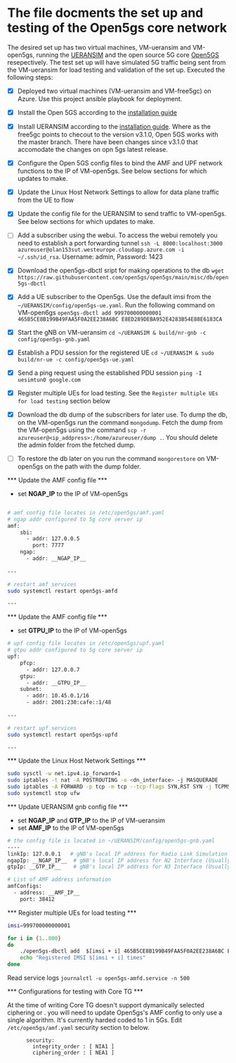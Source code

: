 # The file docments the set up and testing of the Open5gs core network

The desired set up has two virtual machines, VM-ueransim and VM-open5gs, running the [UERANSIM](https://github.com/aligungr/UERANSIM/wiki) and the open source 5G core [Open5GS](https://open5gs.org) resepectively. The test set up will have simulated 5G traffic being sent from the VM-ueransim for load testing and validation of the set up. Executed the following steps:

- [x] Deployed two virtual machines (VM-ueransim and VM-free5gc) on Azure. Use this project ansible playbook for deployment.
- [x] Install the Open 5GS according to the [installation guide](https://open5gs.org/open5gs/docs/guide/01-quickstart/)
- [x] Install UERANSIM according to the [installation guide](https://github.com/aligungr/UERANSIM/wiki/Installation). Where as the free5gc points to checout to the version v3.1.0, Open 5GS works with the master branch. There have been changes since v3.1.0 that accomodate the changes on opn 5gs latest release.
- [x] Configure the Open 5GS config files to bind the AMF and UPF network functions to the IP of VM-open5gs. See below sections for which updates to make.
- [x] Update the Linux Host Network Settings to allow for data plane traffic from the UE to flow
- [x] Update the config file for the UERANSIM to send traffic to VM-open5gs. See below sections for which updates to make.
- [ ] Add a subscriber using the webui. To access the webui remotely you need to establish a port forwarding tunnel `ssh -L 8000:localhost:3000 azureuser@olan153sut.westeurope.cloudapp.azure.com -i ~/.ssh/id_rsa`. Username: admin, Password: 1423
- [x] Download the open5gs-dbctl sript for making operations to the db `wget https://raw.githubusercontent.com/open5gs/open5gs/main/misc/db/open5gs-dbctl`
- [x] Add a UE subscriber to the Open5gs. Use the default imsi from the `~/UERANSIM/config/open5gs-ue.yaml`. Run the following command on VM-open6gs `open5gs-dbctl add 999700000000001 465B5CE8B199B49FAA5F0A2EE238A6BC E8ED289DEBA952E4283B54E88E6183CA`
- [x] Start the gNB on VM-ueransim `cd ~/UERANSIM & build/nr-gnb -c config/open5gs-gnb.yaml`
- [x] Establish a PDU session for the registered UE `cd ~/UERANSIM & sudo build/nr-ue -c config/open5gs-ue.yaml`
- [x] Send a ping request using the established PDU session `ping -I uesimtun0 google.com`
- [x] Register multiple UEs for load testing. See the `Register multiple UEs for load testing` section below
- [x] Download the db dump of the subscribers for later use. To dump the db, on the VM-open5gs run the command `mongodump`. Fetch the dump from the VM-open5gs using the command `scp -r azureuser@<ip_addpress>:/home/azureuser/dump .`. You should delete the admin folder from the fetched dump.
- [ ] To restore the db later on you run the command `mongorestore` on VM-open5gs on the path with the dump folder.



*** Update the AMF config file ***

- set __NGAP_IP__ to the IP of VM-open5gs

```bash

# amf config file locates in /etc/open5gs/amf.yaml
# ngap addr configured to 5g core server ip
amf:
    sbi:
      - addr: 127.0.0.5
        port: 7777
    ngap:
      - addr: __NGAP_IP__
     
---

# restart amf services
sudo systemctl restart open5gs-amfd

---
```
*** Update the AMF config file ***

- set __GTPU_IP__ to the IP of VM-open5gs

```bash
# upf config file locates in /etc/open5gs/upf.yaml
# gtpu addr configured to 5g core server ip
upf:
    pfcp:
      - addr: 127.0.0.7
    gtpu:
      - addr: __GTPU_IP__
    subnet:
      - addr: 10.45.0.1/16
      - addr: 2001:230:cafe::1/48
      
---

# restart upf services
sudo systemctl restart open5gs-upfd

---
```

*** Update the Linux Host Network Settings ***

```bash
sudo sysctl -w net.ipv4.ip_forward=1
sudo iptables -t nat -A POSTROUTING -o <dn_interface> -j MASQUERADE
sudo iptables -A FORWARD -p tcp -m tcp --tcp-flags SYN,RST SYN -j TCPMSS --set-mss 1400
sudo systemctl stop ufw
```

*** Update UERANSIM gnb config file ***

- set __NGAP_IP__ and __GTP_IP__ to the IP of VM-ueransim
- set __AMF_IP__ to the IP of VM-open5gs

```bash
# the config file is located in ~/UERANSIM/config/open5gs-gnb.yaml
----
linkIp: 127.0.0.1   # gNB's local IP address for Radio Link Simulation (Usually same with local IP)
ngapIp: __NGAP_IP__  # gNB's local IP address for N2 Interface (Usually same with local IP)
gtpIp: __GTP_IP__    # gNB's local IP address for N3 Interface (Usually same with local IP)

# List of AMF address information
amfConfigs:
  - address: __AMF_IP__
    port: 38412
```

*** Register multiple UEs for load testing ***

```bash
imsi=999700000000001

for i in {1..800}
do
    ./open5gs-dbctl add  $[imsi + i] 465B5CE8B199B49FAA5F0A2EE238A6BC E8ED289DEBA952E4283B54E88E6183CA
    echo "Registered IMSI $[imsi + i] times"
done
```

Read service logs `journalctl -u open5gs-amfd.service -n 500`

*** Configurations for testing with Core TG ***

At the time of writing Core TG doesn't support dymanically selected ciphering or . you will need to update Open5gs's AMF config to only use a single algorithm. It's currently harded coded to 1 in 5Gs. Edit `/etc/open5gs/amf.yaml` security section to below.

```
      security:
        integrity_order : [ NIA1 ]
        ciphering_order : [ NEA1 ]
```
